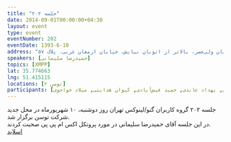 ```yaml
---
title: "جلسه ۲۰۲"
date: 2014-09-01T00:00:00+04:30
layout: event
type: event
eventNumber: 202
eventDate: 1393-6-10
address: "خیابان ولی‌عصر، بالاتر ‌از اتوبان نیایش، خیابان ارمغان غربی، پلاک ۵۷"
speakers: [حمید‌رضا سلیمانی]
topics: [XMPP]
lat: 35.774663
lng: 51.415115
locations: [توسن ۲]
participants: [حسین کزازی, مهدی حمیدی, مهدی اسحاقی, علی قاسمپور, محمد جواد جباری راد, کوشا اسماعیل‌پور, محمد سلامی, علیرضا محمودیان, عارف اکبری, مرتضی پروینی, سجاد عسگری, پارسا پورنادر, سعید عمید, احسان صادق نشاط, نیما بهمرام, علیرضا سجادی نیا, افسانه آقاخانی, علی سادات طلب, امیر شعبانی, پیام صادری, محمدجسین حامدی, مریم رضایی, عبدالرضا اکبری, سید‌رسول عطایی, عاطفه رحمان محمدپور, آرش موسوی, سید حمید مهدوی, محسن فرهادی, ساسان غمگسار, امیر کماسی, محمد‌حسین چهاردویی, احسان امامی, آرش عبدوس, سید حسن قاسمی, محمدرضا کمالی فرد, علی حفاظتی, کاوه محمدی, حسین آقایی, امین نعمتی, مصطفی مظفری, سیاوش زاهدی, بهداد عابدی, حمید فیض‌آبادی, کیوان هدایتی, میلاد خواجوی]
---
```

جلسه ۲۰۲ گروه کاربران گنو/لینوکس تهران روز دو‌شنبه، ۱۰ شهریور‌ماه در محل جدید شرکت توسن برگزار شد.  
در این جلسه آقای حمید‌رضا سلیمانی در مورد پروتکل اکس ام پی پی صحبت کردند.  
[اسلاید](/events/presentations/202/XMPP.pdf)  